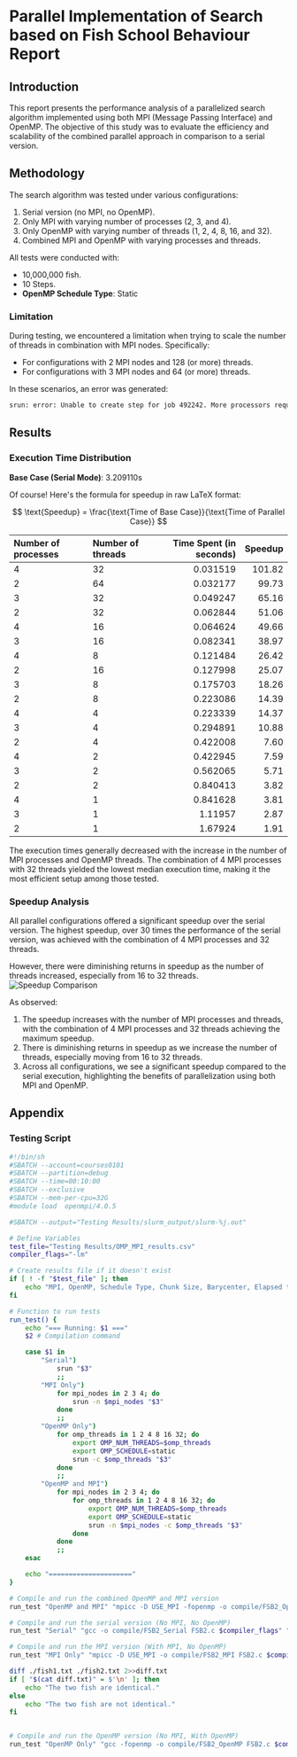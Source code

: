 # Parallel Implementation of Search based on Fish School Behaviour Report

## Introduction

This report presents the performance analysis of a parallelized search algorithm implemented using both MPI (Message Passing Interface) and OpenMP. The objective of this study was to evaluate the efficiency and scalability of the combined parallel approach in comparison to a serial version.

## Methodology

The search algorithm was tested under various configurations:

1. Serial version (no MPI, no OpenMP).
2. Only MPI with varying number of processes (2, 3, and 4).
3. Only OpenMP with varying number of threads (1, 2, 4, 8, 16, and 32).
4. Combined MPI and OpenMP with varying processes and threads.

All tests were conducted with: 

- 10,000,000 fish.
- 10 Steps.
- **OpenMP Schedule Type**: Static

### Limitation

During testing, we encountered a limitation when trying to scale the number of threads in combination with MPI nodes. Specifically:

- For configurations with 2 MPI nodes and 128 (or more) threads.
- For configurations with 3 MPI nodes and 64 (or more) threads.

In these scenarios, an error was generated:

```bash
srun: error: Unable to create step for job 492242. More processors requested than permitted.
```

## Results

### Execution Time Distribution

**Base Case (Serial Mode)**: 3.209110s

Of course! Here's the formula for speedup in raw LaTeX format:

$$
\text{Speedup} = \frac{\text{Time of Base Case}}{\text{Time of Parallel Case}}
$$

| Number of processes | Number of threads | Time Spent (in seconds) | Speedup |
| :------------------ | :---------------- | ----------------------: | ------: |
| 4                   | 32                |                0.031519 |  101.82 |
| 2                   | 64                |                0.032177 |   99.73 |
| 3                   | 32                |                0.049247 |   65.16 |
| 2                   | 32                |                0.062844 |   51.06 |
| 4                   | 16                |                0.064624 |   49.66 |
| 3                   | 16                |                0.082341 |   38.97 |
| 4                   | 8                 |                0.121484 |   26.42 |
| 2                   | 16                |                0.127998 |   25.07 |
| 3                   | 8                 |                0.175703 |   18.26 |
| 2                   | 8                 |                0.223086 |   14.39 |
| 4                   | 4                 |                0.223339 |   14.37 |
| 3                   | 4                 |                0.294891 |   10.88 |
| 2                   | 4                 |                0.422008 |    7.60 |
| 4                   | 2                 |                0.422945 |    7.59 |
| 3                   | 2                 |                0.562065 |    5.71 |
| 2                   | 2                 |                0.840413 |    3.82 |
| 4                   | 1                 |                0.841628 |    3.81 |
| 3                   | 1                 |                 1.11957 |    2.87 |
| 2                   | 1                 |                 1.67924 |    1.91 |

The execution times generally decreased with the increase in the number of MPI processes and OpenMP threads. The combination of 4 MPI processes with 32 threads yielded the lowest median execution time, making it the most efficient setup among those tested.

### Speedup Analysis

All parallel configurations offered a significant speedup over the serial version. The highest speedup, over 30 times the performance of the serial version, was achieved with the combination of 4 MPI processes and 32 threads.

However, there were diminishing returns in speedup as the number of threads increased, especially from 16 to 32 threads.
![Speedup Comparison](https://github.com/Misoto22/CITS5507-Project-2/blob/main/report/speedup_comparison.png?raw=true)

As observed:

1. The speedup increases with the number of MPI processes and threads, with the combination of 4 MPI processes and 32 threads achieving the maximum speedup.
2. There is diminishing returns in speedup as we increase the number of threads, especially moving from 16 to 32 threads.
3. Across all configurations, we see a significant speedup compared to the serial execution, highlighting the benefits of parallelization using both MPI and OpenMP.

<div style="page-break-after: always; break-after: page;"></div>

## Appendix

### Testing Script

```bash
#!/bin/sh
#SBATCH --account=courses0101
#SBATCH --partition=debug
#SBATCH --time=00:10:00
#SBATCH --exclusive
#SBATCH --mem-per-cpu=32G
#module load  openmpi/4.0.5

#SBATCH --output="Testing Results/slurm_output/slurm-%j.out"

# Define Variables
test_file="Testing Results/OMP_MPI_results.csv"
compiler_flags="-lm"

# Create results file if it doesn't exist
if [ ! -f "$test_file" ]; then
    echo "MPI, OpenMP, Schedule Type, Chunk Size, Barycenter, Elapsed time(s), Number of processes, Number of threads, Iterate times, Number of fishes" >"$test_file"
fi

# Function to run tests
run_test() {
    echo "=== Running: $1 ==="
    $2 # Compilation command

    case $1 in
        "Serial")
            srun "$3"
            ;;
        "MPI Only")
            for mpi_nodes in 2 3 4; do
                srun -n $mpi_nodes "$3"
            done
            ;;
        "OpenMP Only")
            for omp_threads in 1 2 4 8 16 32; do
                export OMP_NUM_THREADS=$omp_threads
                export OMP_SCHEDULE=static
                srun -c $omp_threads "$3"
            done
            ;;
        "OpenMP and MPI")
            for mpi_nodes in 2 3 4; do
                for omp_threads in 1 2 4 8 16 32; do
                    export OMP_NUM_THREADS=$omp_threads
                    export OMP_SCHEDULE=static
                    srun -n $mpi_nodes -c $omp_threads "$3"
                done
            done
            ;;
    esac

    echo "====================="
}

# Compile and run the combined OpenMP and MPI version
run_test "OpenMP and MPI" "mpicc -D USE_MPI -fopenmp -o compile/FSB2_OpenMP_MPI FSB2.c $compiler_flags" "./compile/FSB2_OpenMP_MPI"

# Compile and run the serial version (No MPI, No OpenMP)
run_test "Serial" "gcc -o compile/FSB2_Serial FSB2.c $compiler_flags" "./compile/FSB2_Serial"

# Compile and run the MPI version (With MPI, No OpenMP)
run_test "MPI Only" "mpicc -D USE_MPI -o compile/FSB2_MPI FSB2.c $compiler_flags" "./compile/FSB2_MPI"

diff ./fish1.txt ./fish2.txt 2>>diff.txt
if [ "$(cat diff.txt)" = $'\n' ]; then
    echo "The two fish are identical."
else
    echo "The two fish are not identical."
fi


# Compile and run the OpenMP version (No MPI, With OpenMP)
run_test "OpenMP Only" "gcc -fopenmp -o compile/FSB2_OpenMP FSB2.c $compiler_flags" "./compile/FSB2_OpenMP"
```
